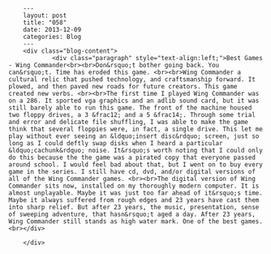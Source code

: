 
        ---
        layout: post
        title: "058"
        date: 2013-12-09
        categories: Blog
        ---
        <div class="blog-content">
				<div class="paragraph" style="text-align:left;">Best Games - Wing Commander<br><br>Don&rsquo;t bother going back. You can&rsquo;t. Time has eroded this game. <br><br>Wing Commander a cultural relic that pushed technology, and craftsmanship forward. It plowed, and then paved new roads for future creators. This game created new verbs. <br><br>The first time I played Wing Commander was on a 286. It sported vga graphics and an adlib sound card, but it was still barely able to run this game. The front of the machine housed two floppy drives, a 3 &frac12; and a 5 &frac14;. Through some trial and error and delicate file shuffling, I was able to make the game think that several floppies were, in fact, a single drive. This let me play without ever seeing an &ldquo;insert disc&rdquo; screen, just so long as I could deftly swap disks when I heard a particular &ldquo;cachunk&rdquo; noise. It&rsquo;s worth noting that I could only do this because the the game was a pirated copy that everyone passed around school. I would feel bad about that, but I went on to buy every game in the series. I still have cd, dvd, and/or digital versions of all of the Wing Commander games. <br><br>The digital version of Wing Commander sits now, installed on my thoroughly modern computer. It is almost unplayable. Maybe it was just too far ahead of it&rsquo;s time. Maybe it always suffered from rough edges and 23 years have cast them into sharp relief. But after 23 years, the music, presentation, sense of sweeping adventure, that hasn&rsquo;t aged a day. After 23 years, Wing Commander still stands as high water mark. One of the best games.<br></div>

		</div>
        